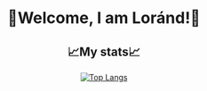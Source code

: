 <h1 align="center">👋Welcome, I am Loránd!👋</h1>
<h2 align="center">📈My stats📈</h2>

<div align="center">



[![Top Langs](https://github-readme-stats.vercel.app/api/top-langs/?username=KeLorand&layout=compact&theme=transparent&count_private=true)](https://github.com/anuraghazra/github-readme-stats)
</div>
